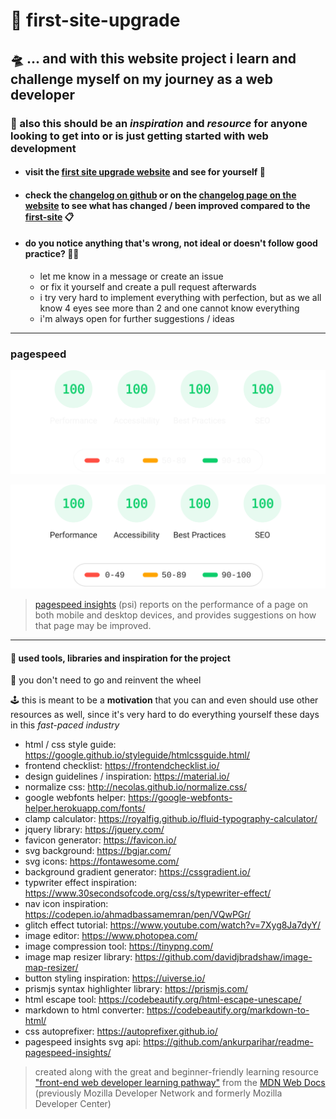 # :crystal_ball: first-site-upgrade

## :flying_saucer: ... and with this website project i learn and challenge myself on my journey as a web developer

### :seedling: also this should be an _inspiration_ and _resource_ for anyone looking to get into or is just getting started with web development

- #### visit the [first site upgrade website](https://glmvc.github.io/first-site-upgrade/) and see for yourself :eyes:
- #### check the [changelog on github](changelog.md) or on the [changelog page on the website](https://glmvc.github.io/first-site-upgrade/) to see what has changed / been improved compared to the [first-site](https://github.com/glmvc/first-site/) :clipboard:
- #### do you notice anything that's wrong, not ideal or doesn't follow good practice? :face_with_spiral_eyes:
  - let me know in a message or create an issue
  - or fix it yourself and create a pull request afterwards
  - i try very hard to implement everything with perfection, but as we all know 4 eyes see more than 2 and one cannot know everything
  - i'm always open for further suggestions / ideas

---

### pagespeed

![pagespeed insights performance](assets/pagespeed-dark.svg#gh-dark-mode-only)

![pagespeed insights performance](assets/pagespeed-light.svg#gh-light-mode-only)

> [pagespeed insights](https://developers.google.com/speed/docs/insights/v5/about/) (psi) reports on the performance of a page on both mobile and desktop devices, and provides suggestions on how that page may be improved.

---

#### :toolbox: used tools, libraries and inspiration for the project

:ferris_wheel: you don't need to go and reinvent the wheel

:joystick: this is meant to be a **motivation** that you can and even should use other resources as well, since it's very hard to do everything yourself these days in this _fast-paced industry_

- html / css style guide: https://google.github.io/styleguide/htmlcssguide.html/
- frontend checklist: https://frontendchecklist.io/
- design guidelines / inspiration: https://material.io/
- normalize css: http://necolas.github.io/normalize.css/
- google webfonts helper: https://google-webfonts-helper.herokuapp.com/fonts/
- clamp calculator: https://royalfig.github.io/fluid-typography-calculator/
- jquery library: https://jquery.com/
- favicon generator: https://favicon.io/
- svg background: https://bgjar.com/
- svg icons: https://fontawesome.com/
- background gradient generator: https://cssgradient.io/
- typwriter effect inspiration: https://www.30secondsofcode.org/css/s/typewriter-effect/
- nav icon inspiration: https://codepen.io/ahmadbassamemran/pen/VQwPGr/
- glitch effect tutorial: https://www.youtube.com/watch?v=7Xyg8Ja7dyY/
- image editor: https://www.photopea.com/
- image compression tool: https://tinypng.com/
- image map resizer library: https://github.com/davidjbradshaw/image-map-resizer/
- button styling inspiration: https://uiverse.io/
- prismjs syntax highlighter library: https://prismjs.com/
- html escape tool: https://codebeautify.org/html-escape-unescape/
- markdown to html converter: https://codebeautify.org/markdown-to-html/
- css autoprefixer: https://autoprefixer.github.io/
- pagespeed insights svg api: https://github.com/ankurparihar/readme-pagespeed-insights/

> created along with the great and beginner-friendly learning resource ["front-end web developer learning pathway"](https://developer.mozilla.org/en-US/docs/Learn/Front-end_web_developer/) from the [MDN Web Docs](https://developer.mozilla.org/) (previously Mozilla Developer Network and formerly Mozilla Developer Center)
